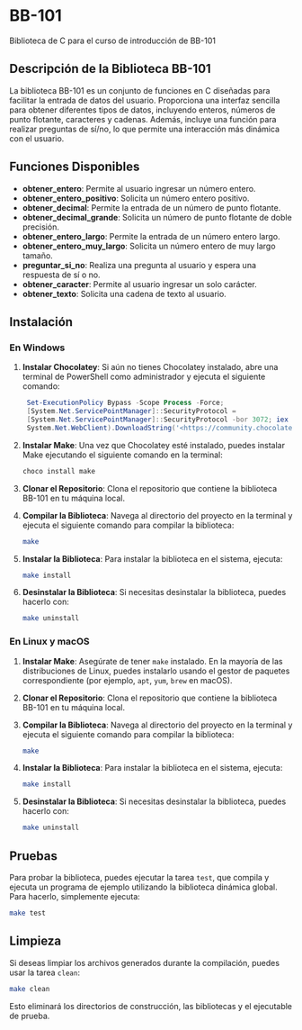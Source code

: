 # BB-101

Biblioteca de C para el curso de introducción de BB-101

## Descripción de la Biblioteca BB-101

La biblioteca BB-101 es un conjunto de funciones en C diseñadas para facilitar
la entrada de datos del usuario. Proporciona una interfaz sencilla para obtener
diferentes tipos de datos, incluyendo enteros, números de punto flotante,
caracteres y cadenas. Además, incluye una función para realizar preguntas de
sí/no, lo que permite una interacción más dinámica con el usuario.

## Funciones Disponibles

- **obtener_entero**: Permite al usuario ingresar un número entero.
- **obtener_entero_positivo**: Solicita un número entero positivo.
- **obtener_decimal**: Permite la entrada de un número de punto flotante.
- **obtener_decimal_grande**: Solicita un número de punto flotante de doble
  precisión.
- **obtener_entero_largo**: Permite la entrada de un número entero largo.
- **obtener_entero_muy_largo**: Solicita un número entero de muy largo tamaño.
- **preguntar_si_no**: Realiza una pregunta al usuario y espera una respuesta de
  sí o no.
- **obtener_caracter**: Permite al usuario ingresar un solo carácter.
- **obtener_texto**: Solicita una cadena de texto al usuario.

## Instalación

### En Windows

1. **Instalar Chocolatey**: Si aún no tienes Chocolatey instalado, abre una
   terminal de PowerShell como administrador y ejecuta el siguiente comando:

   ```powershell
    Set-ExecutionPolicy Bypass -Scope Process -Force;
    [System.Net.ServicePointManager]::SecurityProtocol =
    [System.Net.ServicePointManager]::SecurityProtocol -bor 3072; iex ((New-Object
    System.Net.WebClient).DownloadString('<https://community.chocolatey.org/install.ps1>'))
    ````

2. **Instalar Make**: Una vez que Chocolatey esté instalado, puedes instalar Make ejecutando el siguiente comando en la terminal:

    ```powershell
    choco install make
    ```

3. **Clonar el Repositorio**: Clona el repositorio que contiene la biblioteca BB-101 en tu máquina local.

4. **Compilar la Biblioteca**: Navega al directorio del proyecto en la terminal y ejecuta el siguiente comando para compilar la biblioteca:

   ```bash
   make
   ```

5. **Instalar la Biblioteca**: Para instalar la biblioteca en el sistema,
   ejecuta:

   ```bash
   make install
   ```

6. **Desinstalar la Biblioteca**: Si necesitas desinstalar la biblioteca, puedes
   hacerlo con:

   ```bash
   make uninstall
   ```

### En Linux y macOS

1. **Instalar Make**: Asegúrate de tener `make` instalado. En la mayoría de las distribuciones de Linux, puedes instalarlo usando el gestor de paquetes correspondiente (por ejemplo, `apt`, `yum`, `brew` en macOS).

2. **Clonar el Repositorio**: Clona el repositorio que contiene la biblioteca BB-101 en tu máquina local.

3. **Compilar la Biblioteca**: Navega al directorio del proyecto en la terminal y ejecuta el siguiente comando para compilar la biblioteca:

   ```bash
   make
   ```

4. **Instalar la Biblioteca**: Para instalar la biblioteca en el sistema,
   ejecuta:

   ```bash
   make install
   ```

5. **Desinstalar la Biblioteca**: Si necesitas desinstalar la biblioteca, puedes
   hacerlo con:

   ```bash
   make uninstall
   ```

## Pruebas

Para probar la biblioteca, puedes ejecutar la tarea `test`, que compila y
ejecuta un programa de ejemplo utilizando la biblioteca dinámica global. Para
hacerlo, simplemente ejecuta:

```bash
make test
```

## Limpieza

Si deseas limpiar los archivos generados durante la compilación, puedes usar la
tarea `clean`:

```bash
make clean
```

Esto eliminará los directorios de construcción, las bibliotecas y el ejecutable
de prueba.
